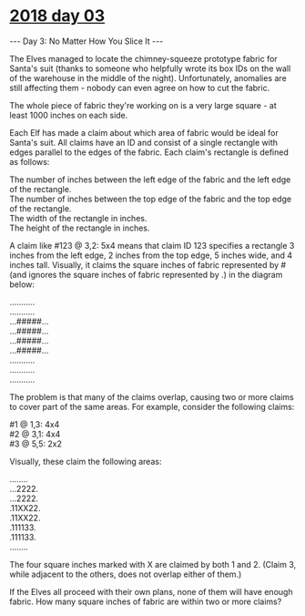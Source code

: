 # [2018 day 03](https://adventofcode.com/2018/day/3)

--- Day 3: No Matter How You Slice It ---

The Elves managed to locate the chimney-squeeze prototype fabric for Santa's suit (thanks to someone who helpfully wrote its box IDs on the wall of the warehouse in the middle of the night).  Unfortunately, anomalies are still affecting them - nobody can even agree on how to cut the fabric.

The whole piece of fabric they're working on is a very large square - at least 1000 inches on each side.

Each Elf has made a claim about which area of fabric would be ideal for Santa's suit.  All claims have an ID and consist of a single rectangle with edges parallel to the edges of the fabric.  Each claim's rectangle is defined as follows:

The number of inches between the left edge of the fabric and the left edge of the rectangle.\
The number of inches between the top edge of the fabric and the top edge of the rectangle.\
The width of the rectangle in inches.\
The height of the rectangle in inches.

A claim like #123 @ 3,2: 5x4 means that claim ID 123 specifies a rectangle 3 inches from the left edge, 2 inches from the top edge, 5 inches wide, and 4 inches tall. Visually, it claims the square inches of fabric represented by # (and ignores the square inches of fabric represented by .) in the diagram below:

...........\
...........\
...#####...\
...#####...\
...#####...\
...#####...\
...........\
...........\
...........

The problem is that many of the claims overlap, causing two or more claims to cover part of the same areas.  For example, consider the following claims:

#1 @ 1,3: 4x4\
#2 @ 3,1: 4x4\
#3 @ 5,5: 2x2

Visually, these claim the following areas:

........\
...2222.\
...2222.\
.11XX22.\
.11XX22.\
.111133.\
.111133.\
........

The four square inches marked with X are claimed by both 1 and 2. (Claim 3, while adjacent to the others, does not overlap either of them.)

If the Elves all proceed with their own plans, none of them will have enough fabric. How many square inches of fabric are within two or more claims?